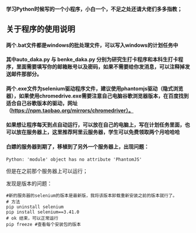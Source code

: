 #### 学习Python时候写的一个小程序，小白一个，不足之处还请大佬们多多指教；

## 关于程序的使用说明
#### 两个.bat文件都是windows的批处理文件，可以写入windows的计划任务中
#### 其中auto_daka.py 与 benke_daka.py 分别为研究生打卡程序和本科生打卡程序，里面需要填写你的邮箱账号以及密码，如果不需要给你发消息，可以注释掉发送邮件那部分。
#### 两个.exe文件为selenium驱动程序文件，建议使用phantomjs驱动（隐式浏览器），如果使用chromedrive.exe需要注意自己电脑谷歌浏览器版本，在百度找到适合自己谷歌版本的驱动，网址（https://npm.taobao.org/mirrors/chromedriver）。

#### 如果想让程序每天到点自动运行，可以放在自己的电脑上，写在计划任务里面，也可以放在服务器上，这里推荐阿里云服务器，学生可以免费领取两个月哈哈哈



#### 白嫖的服务器到期了，移植到了另外一个服务器上，出现问题：

```shell
Python: 'module' object has no attribute 'PhantomJS'
```

但是在之前那个服务器上可以运行；

发现是版本的问题：

```shell
#新的服务器的selenium的版本是最新版，我将该版本卸载重新安装之前的版本就行了。
# 方法
pip uninstall selenium
pip install selenium==3.41.0
# ok 结束，可以正常运行
pip freeze #查看每个安装包的版本
```

